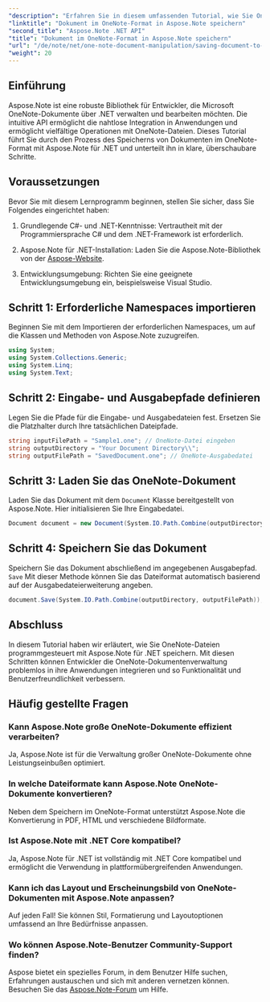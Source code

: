 ```yaml
---
"description": "Erfahren Sie in diesem umfassenden Tutorial, wie Sie OneNote-Dokumente mit Aspose.Note für .NET programmgesteuert speichern. Entdecken Sie eine Schritt-für-Schritt-Anleitung, die Sie durch den gesamten Prozess führt – vom Laden vorhandener OneNote-Dateien bis zum Speichern im gewünschten Format."
"linktitle": "Dokument im OneNote-Format in Aspose.Note speichern"
"second_title": "Aspose.Note .NET API"
"title": "Dokument im OneNote-Format in Aspose.Note speichern"
"url": "/de/note/net/one-note-document-manipulation/saving-document-to-one-note-format/"
"weight": 20
---
```


## Einführung

Aspose.Note ist eine robuste Bibliothek für Entwickler, die Microsoft OneNote-Dokumente über .NET verwalten und bearbeiten möchten. Die intuitive API ermöglicht die nahtlose Integration in Anwendungen und ermöglicht vielfältige Operationen mit OneNote-Dateien. Dieses Tutorial führt Sie durch den Prozess des Speicherns von Dokumenten im OneNote-Format mit Aspose.Note für .NET und unterteilt ihn in klare, überschaubare Schritte.

## Voraussetzungen

Bevor Sie mit diesem Lernprogramm beginnen, stellen Sie sicher, dass Sie Folgendes eingerichtet haben:

1. Grundlegende C#- und .NET-Kenntnisse: Vertrautheit mit der Programmiersprache C# und dem .NET-Framework ist erforderlich.
   
2. Aspose.Note für .NET-Installation: Laden Sie die Aspose.Note-Bibliothek von der [Aspose-Website](https://releases.aspose.com/note/net/).

3. Entwicklungsumgebung: Richten Sie eine geeignete Entwicklungsumgebung ein, beispielsweise Visual Studio.

## Schritt 1: Erforderliche Namespaces importieren

Beginnen Sie mit dem Importieren der erforderlichen Namespaces, um auf die Klassen und Methoden von Aspose.Note zuzugreifen.

```csharp
using System;
using System.Collections.Generic;
using System.Linq;
using System.Text;
```

## Schritt 2: Eingabe- und Ausgabepfade definieren

Legen Sie die Pfade für die Eingabe- und Ausgabedateien fest. Ersetzen Sie die Platzhalter durch Ihre tatsächlichen Dateipfade.

```csharp
string inputFilePath = "Sample1.one"; // OneNote-Datei eingeben
string outputDirectory = "Your Document Directory\\";
string outputFilePath = "SavedDocument.one"; // OneNote-Ausgabedatei
```

## Schritt 3: Laden Sie das OneNote-Dokument

Laden Sie das Dokument mit dem `Document` Klasse bereitgestellt von Aspose.Note. Hier initialisieren Sie Ihre Eingabedatei.

```csharp
Document document = new Document(System.IO.Path.Combine(outputDirectory, inputFilePath));
```

## Schritt 4: Speichern Sie das Dokument

Speichern Sie das Dokument abschließend im angegebenen Ausgabepfad. `Save` Mit dieser Methode können Sie das Dateiformat automatisch basierend auf der Ausgabedateierweiterung angeben.

```csharp
document.Save(System.IO.Path.Combine(outputDirectory, outputFilePath));
```

## Abschluss

In diesem Tutorial haben wir erläutert, wie Sie OneNote-Dateien programmgesteuert mit Aspose.Note für .NET speichern. Mit diesen Schritten können Entwickler die OneNote-Dokumentenverwaltung problemlos in ihre Anwendungen integrieren und so Funktionalität und Benutzerfreundlichkeit verbessern.

## Häufig gestellte Fragen

### Kann Aspose.Note große OneNote-Dokumente effizient verarbeiten?

Ja, Aspose.Note ist für die Verwaltung großer OneNote-Dokumente ohne Leistungseinbußen optimiert.

### In welche Dateiformate kann Aspose.Note OneNote-Dokumente konvertieren?

Neben dem Speichern im OneNote-Format unterstützt Aspose.Note die Konvertierung in PDF, HTML und verschiedene Bildformate.

### Ist Aspose.Note mit .NET Core kompatibel?

Ja, Aspose.Note für .NET ist vollständig mit .NET Core kompatibel und ermöglicht die Verwendung in plattformübergreifenden Anwendungen.

### Kann ich das Layout und Erscheinungsbild von OneNote-Dokumenten mit Aspose.Note anpassen?

Auf jeden Fall! Sie können Stil, Formatierung und Layoutoptionen umfassend an Ihre Bedürfnisse anpassen.

### Wo können Aspose.Note-Benutzer Community-Support finden?

Aspose bietet ein spezielles Forum, in dem Benutzer Hilfe suchen, Erfahrungen austauschen und sich mit anderen vernetzen können. Besuchen Sie das [Aspose.Note-Forum](https://forum.aspose.com/c/note/28) um Hilfe.